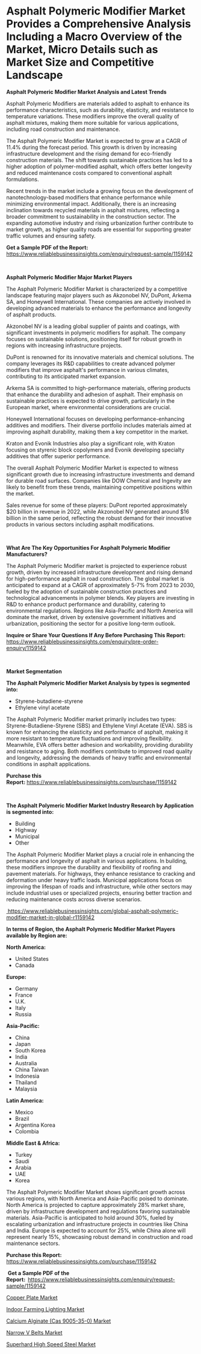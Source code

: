 <p><h1>Asphalt Polymeric Modifier Market Provides a Comprehensive Analysis Including a Macro Overview of the Market, Micro Details such as Market Size and Competitive Landscape</h1></p><p><strong>Asphalt Polymeric Modifier Market Analysis and Latest Trends</strong></p>
<p><p>Asphalt Polymeric Modifiers are materials added to asphalt to enhance its performance characteristics, such as durability, elasticity, and resistance to temperature variations. These modifiers improve the overall quality of asphalt mixtures, making them more suitable for various applications, including road construction and maintenance.</p><p>The Asphalt Polymeric Modifier Market is expected to grow at a CAGR of 11.4% during the forecast period. This growth is driven by increasing infrastructure development and the rising demand for eco-friendly construction materials. The shift towards sustainable practices has led to a higher adoption of polymer-modified asphalt, which offers better longevity and reduced maintenance costs compared to conventional asphalt formulations.</p><p>Recent trends in the market include a growing focus on the development of nanotechnology-based modifiers that enhance performance while minimizing environmental impact. Additionally, there is an increasing inclination towards recycled materials in asphalt mixtures, reflecting a broader commitment to sustainability in the construction sector. The expanding automotive industry and rising urbanization further contribute to market growth, as higher quality roads are essential for supporting greater traffic volumes and ensuring safety.</p></p>
<p><strong>Get a Sample PDF of the Report:&nbsp;</strong> <a href="https://www.reliablebusinessinsights.com/enquiry/request-sample/1159142?utm_campaign=100&utm_medium=2&utm_source=Github&utm_content=ia&utm_term=26122024&utm_id=asphalt-polymeric-modifier">https://www.reliablebusinessinsights.com/enquiry/request-sample/1159142</a></p>
<p>&nbsp;</p>
<p><strong>Asphalt Polymeric Modifier Major Market Players</strong></p>
<p><p>The Asphalt Polymeric Modifier Market is characterized by a competitive landscape featuring major players such as Akzonobel NV, DuPont, Arkema SA, and Honeywell International. These companies are actively involved in developing advanced materials to enhance the performance and longevity of asphalt products.</p><p>Akzonobel NV is a leading global supplier of paints and coatings, with significant investments in polymeric modifiers for asphalt. The company focuses on sustainable solutions, positioning itself for robust growth in regions with increasing infrastructure projects.</p><p>DuPont is renowned for its innovative materials and chemical solutions. The company leverages its R&D capabilities to create advanced polymer modifiers that improve asphalt's performance in various climates, contributing to its anticipated market expansion.</p><p>Arkema SA is committed to high-performance materials, offering products that enhance the durability and adhesion of asphalt. Their emphasis on sustainable practices is expected to drive growth, particularly in the European market, where environmental considerations are crucial.</p><p>Honeywell International focuses on developing performance-enhancing additives and modifiers. Their diverse portfolio includes materials aimed at improving asphalt durability, making them a key competitor in the market.</p><p>Kraton and Evonik Industries also play a significant role, with Kraton focusing on styrenic block copolymers and Evonik developing specialty additives that offer superior performance.</p><p>The overall Asphalt Polymeric Modifier Market is expected to witness significant growth due to increasing infrastructure investments and demand for durable road surfaces. Companies like DOW Chemical and Ingevity are likely to benefit from these trends, maintaining competitive positions within the market.</p><p>Sales revenue for some of these players: DuPont reported approximately $20 billion in revenue in 2022, while Akzonobel NV generated around $16 billion in the same period, reflecting the robust demand for their innovative products in various sectors including asphalt modifications.</p></p>
<p>&nbsp;</p>
<p><strong>What Are The Key Opportunities For Asphalt Polymeric Modifier Manufacturers?</strong></p>
<p><p>The Asphalt Polymeric Modifier market is projected to experience robust growth, driven by increased infrastructure development and rising demand for high-performance asphalt in road construction. The global market is anticipated to expand at a CAGR of approximately 5-7% from 2023 to 2030, fueled by the adoption of sustainable construction practices and technological advancements in polymer blends. Key players are investing in R&D to enhance product performance and durability, catering to environmental regulations. Regions like Asia-Pacific and North America will dominate the market, driven by extensive government initiatives and urbanization, positioning the sector for a positive long-term outlook.</p></p>
<p><strong>Inquire or Share Your Questions If Any Before Purchasing This Report:</strong> <a href="https://www.reliablebusinessinsights.com/enquiry/pre-order-enquiry/1159142?utm_campaign=100&utm_medium=2&utm_source=Github&utm_content=ia&utm_term=26122024&utm_id=asphalt-polymeric-modifier">https://www.reliablebusinessinsights.com/enquiry/pre-order-enquiry/1159142</a></p>
<p>&nbsp;</p>
<p><strong>Market Segmentation</strong></p>
<p><strong>The Asphalt Polymeric Modifier Market Analysis by types is segmented into:</strong></p>
<p><ul><li>Styrene-butadiene-styrene</li><li>Ethylene vinyl acetate</li></ul></p>
<p><p>The Asphalt Polymeric Modifier market primarily includes two types: Styrene-Butadiene-Styrene (SBS) and Ethylene Vinyl Acetate (EVA). SBS is known for enhancing the elasticity and performance of asphalt, making it more resistant to temperature fluctuations and improving flexibility. Meanwhile, EVA offers better adhesion and workability, providing durability and resistance to aging. Both modifiers contribute to improved road quality and longevity, addressing the demands of heavy traffic and environmental conditions in asphalt applications.</p></p>
<p><strong>Purchase this Report:&nbsp;</strong><a href="https://www.reliablebusinessinsights.com/purchase/1159142?utm_campaign=100&utm_medium=2&utm_source=Github&utm_content=ia&utm_term=26122024&utm_id=asphalt-polymeric-modifier">https://www.reliablebusinessinsights.com/purchase/1159142</a></p>
<p>&nbsp;</p>
<p><strong>The Asphalt Polymeric Modifier Market Industry Research by Application is segmented into:</strong></p>
<p><ul><li>Building</li><li>Highway</li><li>Municipal</li><li>Other</li></ul></p>
<p><p>The Asphalt Polymeric Modifier Market plays a crucial role in enhancing the performance and longevity of asphalt in various applications. In building, these modifiers improve the durability and flexibility of roofing and pavement materials. For highways, they enhance resistance to cracking and deformation under heavy traffic loads. Municipal applications focus on improving the lifespan of roads and infrastructure, while other sectors may include industrial uses or specialized projects, ensuring better traction and reducing maintenance costs across diverse scenarios.</p></p>
<p><a href="https://www.reliablebusinessinsights.com/global-asphalt-polymeric-modifier-market-in-global-r1159142?utm_campaign=100&utm_medium=2&utm_source=Github&utm_content=ia&utm_term=26122024&utm_id=asphalt-polymeric-modifier">&nbsp;https://www.reliablebusinessinsights.com/global-asphalt-polymeric-modifier-market-in-global-r1159142</a></p>
<p><strong>In terms of Region, the Asphalt Polymeric Modifier Market Players available by Region are:</strong></p>
<p>
    <p> <strong> North America: </strong>
        <ul>
            <li>United States</li>
            <li>Canada</li>
        </ul>
        </p> 
    <p> <strong> Europe: </strong>
        <ul>
            <li>Germany</li>
            <li>France</li>
            <li>U.K.</li>
            <li>Italy</li>
            <li>Russia</li>
        </ul>
        </p> 
    <p> <strong> Asia-Pacific: </strong>
        <ul>
            <li>China</li>
            <li>Japan</li>
            <li>South Korea</li>
            <li>India</li>
            <li>Australia</li>
            <li>China Taiwan</li>
            <li>Indonesia</li>
            <li>Thailand</li>
            <li>Malaysia</li>
        </ul>
        </p> 
    <p> <strong> Latin America: </strong>
        <ul>
            <li>Mexico</li>
            <li>Brazil</li>
            <li>Argentina Korea</li>
            <li>Colombia</li>
        </ul>
        </p> 
    <p> <strong> Middle East & Africa: </strong>
        <ul>
            <li>Turkey</li>
            <li>Saudi</li>
            <li>Arabia</li>
            <li>UAE</li>
            <li>Korea</li>
        </ul>
    </p>
    </p>
<p><p>The Asphalt Polymeric Modifier Market shows significant growth across various regions, with North America and Asia-Pacific poised to dominate. North America is projected to capture approximately 28% market share, driven by infrastructure development and regulations favoring sustainable materials. Asia-Pacific is anticipated to hold around 30%, fueled by escalating urbanization and infrastructure projects in countries like China and India. Europe is expected to account for 25%, while China alone will represent nearly 15%, showcasing robust demand in construction and road maintenance sectors.</p></p>
<p><strong>Purchase this Report: </strong><a href="https://www.reliablebusinessinsights.com/purchase/1159142?utm_campaign=100&utm_medium=2&utm_source=Github&utm_content=ia&utm_term=26122024&utm_id=asphalt-polymeric-modifier">https://www.reliablebusinessinsights.com/purchase/1159142</a></p>
<p>&nbsp;<strong>Get a Sample PDF of the Report:&nbsp;&nbsp;</strong><a href="https://www.reliablebusinessinsights.com/enquiry/request-sample/1159142?utm_campaign=100&utm_medium=2&utm_source=Github&utm_content=ia&utm_term=26122024&utm_id=asphalt-polymeric-modifier">https://www.reliablebusinessinsights.com/enquiry/request-sample/1159142</a></p>
<p><strong></strong></p>
<p><p><a href="https://www.linkedin.com/pulse/c-glance-reports-anmec?utm_campaign=100&utm_medium=2&utm_source=Github&utm_content=ia&utm_term=26122024&utm_id=asphalt-polymeric-modifier">Copper Plate Market</a></p><p><a href="https://www.linkedin.com/pulse/indoor-farming-lighting-market-expansion-from-2024-2031-growth-peeqf?utm_campaign=100&utm_medium=2&utm_source=Github&utm_content=ia&utm_term=26122024&utm_id=asphalt-polymeric-modifier">Indoor Farming Lighting Market</a></p><p><a href="https://github.com/kbollin866/Market-Research-Report-List-1/blob/main/calcium-alginate-cas-9005-35-0-market.md?utm_campaign=100&utm_medium=2&utm_source=Github&utm_content=ia&utm_term=26122024&utm_id=asphalt-polymeric-modifier">Calcium Alginate (Cas 9005-35-0) Market</a></p><p><a href="https://www.linkedin.com/pulse/current-valuation-of51-cagr-report-provides-thorough-study-narrow-md9tf?utm_campaign=100&utm_medium=2&utm_source=Github&utm_content=ia&utm_term=26122024&utm_id=asphalt-polymeric-modifier">Narrow V Belts Market</a></p><p><a href="https://github.com/sholympia197070/Market-Research-Report-List-1/blob/main/superhard-high-speed-steel-market.md?utm_campaign=100&utm_medium=2&utm_source=Github&utm_content=ia&utm_term=26122024&utm_id=asphalt-polymeric-modifier">Superhard High Speed Steel Market</a></p></p>